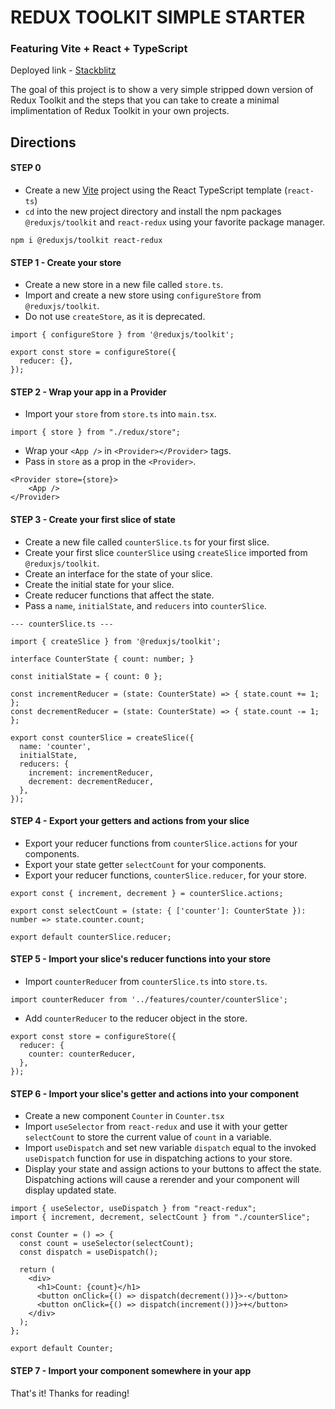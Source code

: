 # REDUX TOOLKIT SIMPLE STARTER
### Featuring Vite + React + TypeScript

Deployed link - [Stackblitz](https://stackblitz.com/github/clintonmyers/vite-redux-toolkit-example)

The goal of this project is to show a very simple stripped down version of Redux Toolkit and the steps that you can take to create a minimal implimentation of Redux Toolkit in your own projects.

## Directions

#### **STEP 0**

* Create a new [Vite](https://vitejs.dev/) project using the React TypeScript template (`react-ts`)
* `cd` into the new project directory and install the npm packages `@reduxjs/toolkit` and `react-redux` using your favorite package manager.

```
npm i @reduxjs/toolkit react-redux
```

#### **STEP 1 - Create your store**

* Create a new store in a new file called `store.ts`.
* Import and create a new store using `configureStore` from `@reduxjs/toolkit`.
* Do not use `createStore`, as it is deprecated.

```
import { configureStore } from '@reduxjs/toolkit';

export const store = configureStore({
  reducer: {},
});
```

#### **STEP 2 - Wrap your app in a Provider**

* Import your `store` from `store.ts` into `main.tsx`.

```
import { store } from "./redux/store";
```

* Wrap your `<App />` in `<Provider></Provider>` tags.
* Pass in `store` as a prop in the `<Provider>`.

```
<Provider store={store}>
    <App />
</Provider>
```

#### **STEP 3 -  Create your first slice of state**

* Create a new file called `counterSlice.ts` for your first slice.
* Create your first slice `counterSlice` using `createSlice` imported from `@reduxjs/toolkit`.
* Create an interface for the state of your slice.
* Create the initial state for your slice.
* Create reducer functions that affect the state.
* Pass a `name`, `initialState`, and `reducers` into `counterSlice`.

```
--- counterSlice.ts ---

import { createSlice } from '@reduxjs/toolkit';

interface CounterState { count: number; }

const initialState = { count: 0 };

const incrementReducer = (state: CounterState) => { state.count += 1; };
const decrementReducer = (state: CounterState) => { state.count -= 1; };

export const counterSlice = createSlice({
  name: 'counter',
  initialState,
  reducers: {
    increment: incrementReducer,
    decrement: decrementReducer,
  },
});
```

#### **STEP 4 - Export your getters and actions from your slice**

* Export your reducer functions from `counterSlice.actions` for your components.
* Export your state getter `selectCount` for your components.
* Export your reducer functions, `counterSlice.reducer`, for your store.

```
export const { increment, decrement } = counterSlice.actions;

export const selectCount = (state: { ['counter']: CounterState }): number => state.counter.count;

export default counterSlice.reducer;
```

#### **STEP 5 - Import your slice's reducer functions into your store**

* Import `counterReducer` from `counterSlice.ts` into `store.ts`.

```
import counterReducer from '../features/counter/counterSlice';
```

* Add `counterReducer` to the reducer object in the store.

```
export const store = configureStore({
  reducer: {
    counter: counterReducer,
  },
});
```

#### **STEP 6 - Import your slice's getter and actions into your component**

* Create a new component `Counter` in `Counter.tsx`
* Import `useSelector` from `react-redux` and use it with your getter `selectCount` to store the current value of `count` in a variable.
* Import `useDispatch` and set new variable `dispatch` equal to the invoked `useDispatch` function for use in dispatching actions to your store.
* Display your state and assign actions to your buttons to affect the state. Dispatching actions will cause a rerender and your component will display updated state.

```
import { useSelector, useDispatch } from "react-redux";
import { increment, decrement, selectCount } from "./counterSlice";

const Counter = () => {
  const count = useSelector(selectCount);
  const dispatch = useDispatch();

  return (
    <div>
      <h1>Count: {count}</h1>
      <button onClick={() => dispatch(decrement())}>-</button>
      <button onClick={() => dispatch(increment())}>+</button>
    </div>
  );
};

export default Counter;
```

#### **STEP 7 - Import your component somewhere in your app**

That's it! Thanks for reading!